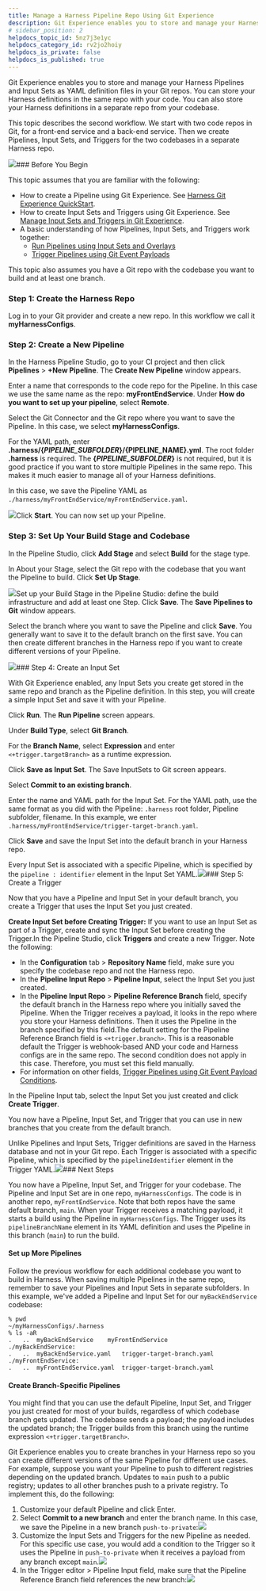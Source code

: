 ```yaml
---
title: Manage a Harness Pipeline Repo Using Git Experience
description: Git Experience enables you to store and manage your Harness Pipelines and configs in your Git repos.
# sidebar_position: 2
helpdocs_topic_id: 5nz7j3e1yc
helpdocs_category_id: rv2jo2hoiy
helpdocs_is_private: false
helpdocs_is_published: true
---
```


Git Experience enables you to store and manage your Harness Pipelines and Input Sets as YAML definition files in your Git repos. You can store your Harness definitions in the same repo with your code. You can also store your Harness definitions in a separate repo from your codebase.

This topic describes the second workflow. We start with two code repos in Git, for a front-end service and a back-end service. Then we create Pipelines, Input Sets, and Triggers for the two codebases in a separate Harness repo.

![](https://files.helpdocs.io/i5nl071jo5/articles/5nz7j3e1yc/1655820188789/00-create-harness-repo.png)### Before You Begin

This topic assumes that you are familiar with the following:

* How to create a Pipeline using Git Experience. See [Harness Git Experience QuickStart](https://ngdocs.harness.io/article/grfeel98am).
* How to create Input Sets and Triggers using Git Experience. See [Manage Input Sets and Triggers in Git Experience](https://ngdocs.harness.io/article/8tdwp6ntwz).
* A basic understanding of how Pipelines, Input Sets, and Triggers work together:
	+ [Run Pipelines using Input Sets and Overlays](https://ngdocs.harness.io/article/gfk52g74xt-run-pipelines-using-input-sets-and-overlays)
	+ [Trigger Pipelines using Git Event Payloads](https://ngdocs.harness.io/article/10y3mvkdvk-trigger-pipelines-using-custom-payload-conditions)

This topic also assumes you have a Git repo with the codebase you want to build and at least one branch.

### Step 1: Create the Harness Repo

Log in to your Git provider and create a new repo. In this workflow we call it **myHarnessConfigs**.

### Step 2: Create a New Pipeline

In the Harness Pipeline Studio, go to your CI project and then click **Pipelines** > **+New Pipeline**. The **Create New Pipeline** window appears.

Enter a name that corresponds to the code repo for the Pipeline. In this case we use the same name as the repo: **myFrontEndService**. Under **How do you want to set up your pipeline**, select **Remote**.

Select the Git Connector and the Git repo where you want to save the Pipeline. In this case, we select **myHarnessConfigs**.

For the YAML path, enter **.harness/{*****PIPELINE\_SUBFOLDER*****}/{PIPELINE\_NAME}.yml**. The root folder **.harness** is required. The **{*****PIPELINE\_SUBFOLDER*****}** is not required, but it is good practice if you want to store multiple Pipelines in the same repo. This makes it much easier to manage all of your Harness definitions.

In this case, we save the Pipeline YAML as `./harness/myFrontEndService/myFrontEndService.yaml`.

![](https://files.helpdocs.io/i5nl071jo5/articles/tvbxoeiuux/1655581570689/01-create-new-pipeline.png)Click **Start**. You can now set up your Pipeline.

### Step 3: Set Up Your Build Stage and Codebase

In the Pipeline Studio, click **Add Stage** and select **Build** for the stage type.

In About your Stage, select the Git repo with the codebase that you want the Pipeline to build. Click **Set Up Stage**.

![](https://files.helpdocs.io/i5nl071jo5/articles/tvbxoeiuux/1655581508123/02-setup-build-stage.png)Set up your Build Stage in the Pipeline Studio: define the build infrastructure and add at least one Step. Click **Save**. The **Save Pipelines to Git** window appears.

Select the branch where you want to save the Pipeline and click **Save**. You generally want to save it to the default branch on the first save. You can then create different branches in the Harness repo if you want to create different versions of your Pipeline.

![](https://files.helpdocs.io/i5nl071jo5/articles/tvbxoeiuux/1655582268304/03-save-pipelines-to-git.png)### Step 4: Create an Input Set

With Git Experience enabled, any Input Sets you create get stored in the same repo and branch as the Pipeline definition. In this step, you will create a simple Input Set and save it with your Pipeline.

Click **Run**. The **Run Pipeline** screen appears.

Under **Build Type**, select **Git Branch**.

For the **Branch Name**, select **Expression** and enter `<+trigger.targetBranch>` as a runtime expression.

Click **Save as Input Set**. The Save InputSets to Git screen appears.

Select **Commit to an existing branch**.

Enter the name and YAML path for the Input Set. For the YAML path, use the same format as you did with the Pipeline: `.harness` root folder, Pipeline subfolder, filename. In this example, we enter `.harness/myFrontEndService/trigger-target-branch.yaml`.

Click **Save** and save the Input Set into the default branch in your Harness repo.

Every Input Set is associated with a specific Pipeline, which is specified by the `pipeline : identifier` element in the Input Set YAML.![](https://files.helpdocs.io/i5nl071jo5/articles/tvbxoeiuux/1655585378971/04-pipeline-id-in-input-set-yaml.png)### Step 5: Create a Trigger

Now that you have a Pipeline and Input Set in your default branch, you create a Trigger that uses the Input Set you just created.

**Create Input Set before Creating Trigger:** If you want to use an Input Set as part of a Trigger, create and sync the Input Set before creating the Trigger.In the Pipeline Studio, click **Triggers** and create a new Trigger. Note the following:

* In the **Configuration** tab > **Repository Name** field, make sure you specify the codebase repo and not the Harness repo.
* In the **Pipeline Input Repo** > **Pipeline Input**, select the Input Set you just created.
* In the **Pipeline Input Repo** > **Pipeline Reference Branch** field, specify the default branch in the Harness repo where you initially saved the Pipeline. When the Trigger receives a payload, it looks in the repo where you store your Harness definitions. Then it uses the Pipeline in the branch specified by this field.The default setting for the Pipeline Reference Branch field is `<+trigger.branch>`. This is a reasonable default the Trigger is webhook-based AND your code and Harness configs are in the same repo. The second condition does not apply in this case. Therefore, you must set this field manually.
* For information on other fields, [Trigger Pipelines using Git Event Payload Conditions](https://ngdocs.harness.io/article/10y3mvkdvk).

In the Pipeline Input tab, select the Input Set you just created and click **Create Trigger**.

You now have a Pipeline, Input Set, and Trigger that you can use in new branches that you create from the default branch.

Unlike Pipelines and Input Sets, Trigger definitions are saved in the Harness database and not in your Git repo. Each Trigger is associated with a specific Pipeline, which is specified by the `pipelineIdentifier` element in the Trigger YAML.![](https://files.helpdocs.io/i5nl071jo5/articles/tvbxoeiuux/1655587541331/05-pipeline-id-in-trigger-yaml.png)### Next Steps

You now have a Pipeline, Input Set, and Trigger for your codebase. The Pipeline and Input Set are in one repo, `myHarnessConfigs`. The code is in another repo, `myFrontEndService`. Note that both repos have the same default branch, `main`. When your Trigger receives a matching payload, it starts a build using the Pipeline in `myHarnessConfigs`. The Trigger uses its `pipelineBranchName` element in its YAML definition and uses the Pipeline in this branch (`main`) to run the build.

#### Set up More Pipelines

Follow the previous workflow for each additional codebase you want to build in Harness. When saving multiple Pipelines in the same repo, remember to save your Pipelines and Input Sets in separate subfolders. In this example, we've added a Pipeline and Input Set for our `myBackEndService` codebase:


```
% pwd  
~/myHarnessConfigs/.harness  
% ls -aR    
.	..	myBackEndService	myFrontEndService  
./myBackEndService:  
.	..	myBackEndService.yaml	trigger-target-branch.yaml  
./myFrontEndService:  
.	..	myFrontEndService.yaml	trigger-target-branch.yaml
```
#### Create Branch-Specific Pipelines

You might find that you can use the default Pipeline, Input Set, and Trigger you just created for most of your builds, regardless of which codebase branch gets updated. The codebase sends a payload; the payload includes the updated branch; the Trigger builds from this branch using the runtime expression `<+trigger.targetBranch>`.

Git Experience enables you to create branches in your Harness repo so you can create different versions of the same Pipeline for different use cases. For example, suppose you want your Pipeline to push to different registries depending on the updated branch. Updates to `main` push to a public registry; updates to all other branches push to a private registry. To implement this, do the following:

1. Customize your default Pipeline and click Enter.
2. Select **Commit to a new branch** and enter the branch name. In this case, we save the Pipeline in a new branch `push-to-private`:![](https://files.helpdocs.io/i5nl071jo5/articles/tvbxoeiuux/1655594074579/06-select-branch-to-commit.png)
3. Customize the Input Sets and Triggers for the new Pipeline as needed. For this specific use case, you would add a condition to the Trigger so it uses the Pipeline in `push-to-private` when it receives a payload from any branch except `main`.![](https://files.helpdocs.io/i5nl071jo5/articles/tvbxoeiuux/1655594443308/07-add-conditio.png)
4. In the Trigger editor > Pipeline Input field, make sure that the Pipeline Reference Branch field references the new branch:![](https://files.helpdocs.io/i5nl071jo5/articles/tvbxoeiuux/1655594707716/08-update-pipeline-reference-branch.png)

